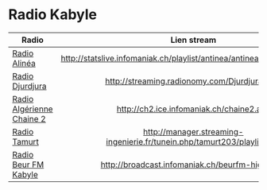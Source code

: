 # Radio Kabyle
| Radio        | Lien stream           | Description  |
|----------|:-------------:|------:|
|[Radio Alinéa](http://www.brtvconnect.com/page/radio.html)  |http://statslive.infomaniak.ch/playlist/antinea/antinea.mp3/playlist.m3u|
| [Radio Djurdjura](http://www.radiodjurdjura.com/) |http://streaming.radionomy.com/Djurdjuraradio| |
|[Radio Algérienne Chaine 2](http://www.algerie-radio.com/radio-chaine-2-en-direct)|http://ch2.ice.infomaniak.ch/chaine2.aac||
|[Radio Tamurt](http://radio.tamurt.info)|http://manager.streaming-ingenierie.fr/tunein.php/tamurt203/playlist.asx||
|[Radio Beur FM Kabyle](http://www.beurfm.net)|http://broadcast.infomaniak.ch/beurfm-high.mp3|
